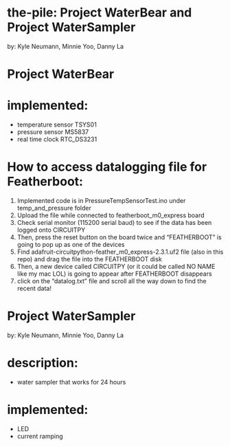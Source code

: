 # the-pile: Project WaterBear and Project WaterSampler
 by: Kyle Neumann, Minnie Yoo, Danny La

# Project WaterBear

# implemented:
- temperature sensor TSYS01
- pressure sensor MS5837
- real time clock RTC_DS3231

# How to access datalogging file for Featherboot:
1. Implemented code is in PressureTempSensorTest.ino under temp_and_pressure folder
2. Upload the file while connected to featherboot_m0_express board
3. Check serial monitor (115200 serial baud) to see if the data has been logged onto CIRCUITPY
4. Then, press the reset button on the board twice and “FEATHERBOOT” is going to pop up as one of the devices
5. Find adafruit-circuitpython-feather_m0_express-2.3.1.uf2 file (also in this repo) and drag the file into the FEATHERBOOT disk
6. Then, a new device called CIRCUITPY (or it could be called NO NAME like my mac LOL) is going to appear after FEATHERBOOT disappears
7. click on the “datalog.txt” file and scroll all the way down to find the recent data!


# Project WaterSampler
  by: Kyle Neumann, Minnie Yoo, Danny La
  
# description:
- water sampler that works for 24 hours

# implemented:
- LED
- current ramping
